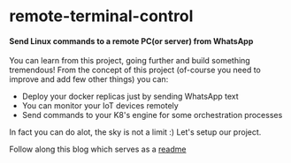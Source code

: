 # remote-terminal-control

#### Send Linux commands to a remote PC(or server) from WhatsApp
You can learn from this project, going further and build something tremendous! From the concept of this project (of-course you need to improve and add few other things) you can:

- Deploy your docker replicas just by sending WhatsApp text
- You can monitor your IoT devices remotely
- Send commands to your K8's engine for some orchestration processes

In fact you can do alot, the sky is not a limit :) Let's setup our project.
 
Follow along this blog which serves as a [readme]()